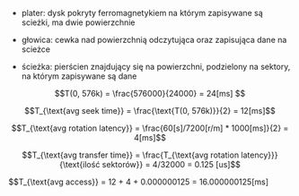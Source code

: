  - plater: dysk pokryty ferromagnetykiem na którym zapisywane są scieżki, ma dwie powierzchnie

 - głowica: cewka nad powierzchnią odczytująca oraz zapisująca dane na scieżce

 - ścieżka: pierścien znajdujący się na powierzchni, podzielony na sektory, na którym zapisywane są dane

 $$T(0, 576k) = \frac{576000}{24000} = 24[ms] $$

 $$T_{\text{avg seek time}} = \frac{\text{T(0, 576k)}}{2} = 12[ms]$$

 $$T_{\text{avg rotation latency}} = \frac{60[s]/7200[r/m] * 1000[ms]}{2} = 4[ms]$$

 $$T_{\text{avg transfer time}} = \frac{T_{\text{avg rotation latency}}}{\text{ilość sektorów}} = 4/32000 = 0.125 [us]$$

 $$T_{\text{avg access}} = 12 + 4 + 0.000000125 = 16.000000125[ms]





